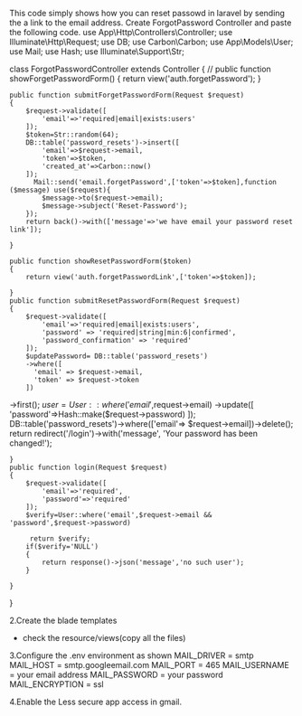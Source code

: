 
This code simply shows how you can reset passowd in laravel by sending the a link to the email address.
Create ForgotPassword Controller and paste the following code.
use App\Http\Controllers\Controller;
use Illuminate\Http\Request;
use DB;
use Carbon\Carbon;
use App\Models\User;
use Mail;
use Hash;
use Illuminate\Support\Str;

class ForgotPasswordController extends Controller
{
    //
    public function showForgetPasswordForm()
    {
        return view('auth.forgetPassword');
    }

    public function submitForgetPasswordForm(Request $request)
    {
        $request->validate([
            'email'=>'required|email|exists:users'
        ]);
        $token=Str::random(64);
        DB::table('password_resets')->insert([
            'email'=>$request->email,
            'token'=>$token,
            'created_at'=>Carbon::now()
        ]);
          Mail::send('email.forgetPassword',['token'=>$token],function ($message) use($request){
            $message->to($request->email);
            $message->subject('Reset-Password');
        });
        return back()->with(['message'=>'we have email your password reset link']);

    }

    public function showResetPasswordForm($token)
    {
        return view('auth.forgetPasswordLink',['token'=>$token]);

    }
    public function submitResetPasswordForm(Request $request)
    {
        $request->validate([
            'email'=>'required|email|exists:users',
            'password' => 'required|string|min:6|confirmed',
            'password_confirmation' => 'required'
        ]);
        $updatePassword= DB::table('password_resets')
        ->where([
          'email' => $request->email,
          'token' => $request->token
        ])
 ->first();
        $user=User::where('email',$request->email)
                ->update([
                    'password'=>Hash::make($request->password)
                ]);
        DB::table('password_resets')->where(['email'=> $request->email])->delete();
        return redirect('/login')->with('message', 'Your password has been changed!');


    }
    public function login(Request $request)
    {
        $request->validate([
            'email'=>'required',
            'password'=>'required'
        ]);
        $verify=User::where('email',$request->email && 'password',$request->password)
        
         return $verify;
        if($verify='NULL')
        {
            return response()->json('message','no such user');
        }

    }
}
                                                    
           
           
 2.Create the blade templates
 * check the resource/views(copy all the files)

3.Configure the .env environment as shown
MAIL_DRIVER = smtp
MAIL_HOST = smtp.googleemail.com
MAIL_PORT = 465
MAIL_USERNAME = your email address
MAIL_PASSWORD = your password
MAIL_ENCRYPTION = ssl

4.Enable the Less secure app access in gmail.
